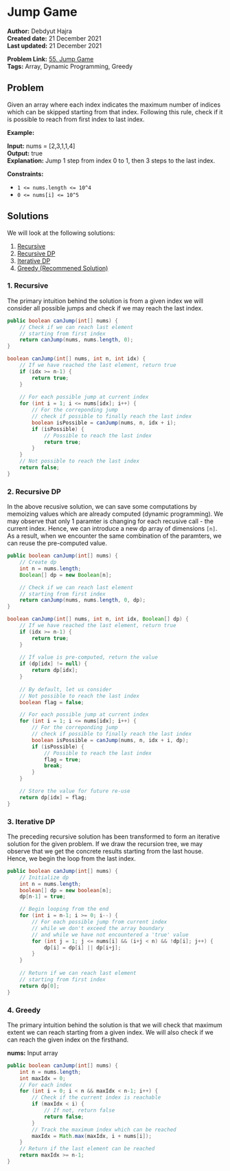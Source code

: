 # Jump Game
**Author:** Debdyut Hajra </br>
**Created date:** 21 December 2021 </br>
**Last updated:** 21 December 2021 </br>

**Problem Link:** [55. Jump Game](https://leetcode.com/problems/jump-game/) </br>
**Tags:** Array, Dynamic Programming, Greedy

## Problem

Given an array where each index indicates the maximum number of indices which can be skipped starting from that index. Following this rule, check if it is possible to reach from first index to last index.

**Example:**

**Input:** nums = [2,3,1,1,4] </br>
**Output:** true </br>
**Explanation:** Jump 1 step from index 0 to 1, then 3 steps to the last index. </br>

**Constraints:**

- `1 <= nums.length <= 10^4`
- `0 <= nums[i] <= 10^5`

## Solutions

We will look at the following solutions:
1. [Recursive](#1-recursive)
2. [Recursive DP](#2-recursive-dp)
3. [Iterative DP](#3-iterative-dp)
4. [Greedy (Recommened Solution)](#4-greedy)

### 1. Recursive

The primary intuition behind the solution is from a given index we will consider all possible jumps and check if we may reach the last index.

```java
public boolean canJump(int[] nums) {
    // Check if we can reach last element
    // starting from first index
    return canJump(nums, nums.length, 0);
}

boolean canJump(int[] nums, int n, int idx) {
    // If we have reached the last element, return true
    if (idx >= n-1) {
        return true;
    }
    
    // For each possible jump at current index
    for (int i = 1; i <= nums[idx]; i++) {
        // For the correponding jump
        // check if possible to finally reach the last index 
        boolean isPossible = canJump(nums, n, idx + i);
        if (isPossible) {
            // Possible to reach the last index
            return true;
        }
    }
    // Not possible to reach the last index
    return false;
}
```

### 2. Recursive DP

In the above recusive solution, we can save some computations by memoizing values which are already computed (dynamic programming). We may observe that only 1 paramter is changing for each recusive call - the current index. Hence, we can introduce a new dp array of dimensions `[n]`. As a result, when we encounter the same combination of the paramters, we can reuse the pre-computed value. 

```java
public boolean canJump(int[] nums) {
    // Create dp
    int n = nums.length;
    Boolean[] dp = new Boolean[n];

    // Check if we can reach last element
    // starting from first index        
    return canJump(nums, nums.length, 0, dp);
}

boolean canJump(int[] nums, int n, int idx, Boolean[] dp) {
    // If we have reached the last element, return true
    if (idx >= n-1) {
        return true;
    }
    
    // If value is pre-computed, return the value
    if (dp[idx] != null) {
        return dp[idx];
    }
    
    // By default, let us consider
    // Not possible to reach the last index
    boolean flag = false;

    // For each possible jump at current index
    for (int i = 1; i <= nums[idx]; i++) {
        // For the correponding jump
        // check if possible to finally reach the last index 
        boolean isPossible = canJump(nums, n, idx + i, dp);
        if (isPossible) {
            // Possible to reach the last index
            flag = true;
            break;
        }
    }

    // Store the value for future re-use
    return dp[idx] = flag;
}
```

### 3. Iterative DP
The preceding recursive solution has been transformed to form an iterative solution for the given problem. If we draw the recursion tree, we may observe that we get the concrete results starting from the last house. Hence, we begin the loop from the last index.
```java
public boolean canJump(int[] nums) {
    // Initialize dp
    int n = nums.length;
    boolean[] dp = new boolean[n];        
    dp[n-1] = true;

    // Begin looping from the end
    for (int i = n-1; i >= 0; i--) {
        // For each possible jump from current index
        // while we don't exceed the array boundary
        // and while we have not encountered a 'true' value
        for (int j = 1; j <= nums[i] && (i+j < n) && !dp[i]; j++) {
            dp[i] = dp[i] || dp[i+j];  
        }             
    }
    
    // Return if we can reach last element
    // starting from first index
    return dp[0];
}
```
### 4. Greedy

The primary intuition behind the solution is that we will check that maximum extent we can reach starting from a given index. We will also check if we can reach the given index on the firsthand.

**nums:** Input array

```java
public boolean canJump(int[] nums) {
    int n = nums.length;
    int maxIdx = 0;
    // For each index
    for (int i = 0; i < n && maxIdx < n-1; i++) {
        // Check if the current index is reachable
        if (maxIdx < i) {
            // If not, return false
            return false;
        }
        // Track the maximum index which can be reached 
        maxIdx = Math.max(maxIdx, i + nums[i]);
    }
    // Return if the last element can be reached
    return maxIdx >= n-1;
}
```